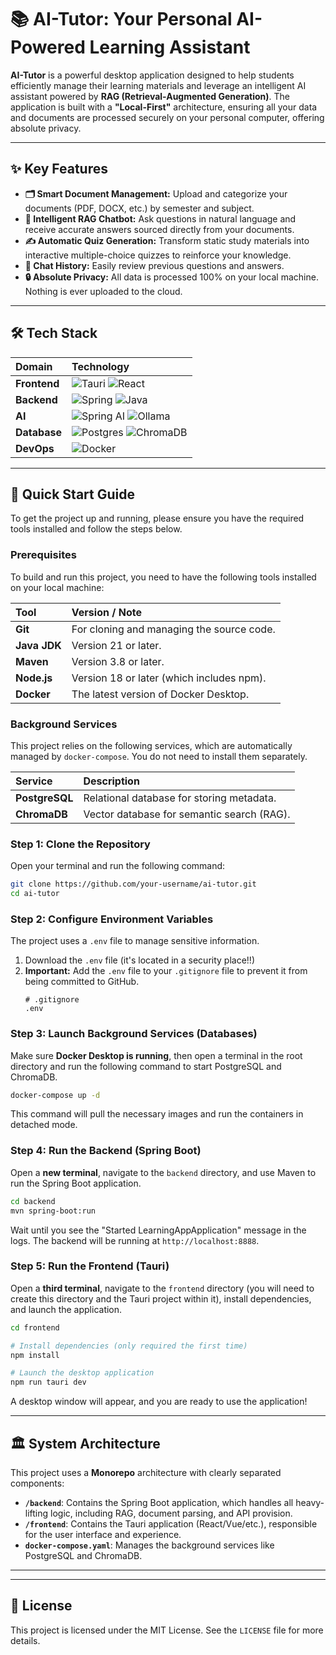 # 📚 AI-Tutor: Your Personal AI-Powered Learning Assistant



**AI-Tutor** is a powerful desktop application designed to help students efficiently manage their learning materials and leverage an intelligent AI assistant powered by **RAG (Retrieval-Augmented Generation)**. The application is built with a **"Local-First"** architecture, ensuring all your data and documents are processed securely on your personal computer, offering absolute privacy.

---

## ✨ Key Features

-   **🗂️ Smart Document Management:** Upload and categorize your documents (PDF, DOCX, etc.) by semester and subject.
-   **🤖 Intelligent RAG Chatbot:** Ask questions in natural language and receive accurate answers sourced directly from your documents.
-   **✍️ Automatic Quiz Generation:** Transform static study materials into interactive multiple-choice quizzes to reinforce your knowledge.
-   **📜 Chat History:** Easily review previous questions and answers.
-   **🔒 Absolute Privacy:** All data is processed 100% on your local machine. Nothing is ever uploaded to the cloud.

---

## 🛠️ Tech Stack
| Domain       | Technology                                                                                                                                                                                                                                                                   |
| :----------- | :--------------------------------------------------------------------------------------------------------------------------------------------------------------------------------------------------------------------------------------------------------------------------- |
| **Frontend** | ![Tauri](https://img.shields.io/badge/Tauri-24C8E0?style=for-the-badge&logo=tauri&logoColor=white) ![React](https://img.shields.io/badge/React-20232A?style=for-the-badge&logo=react&logoColor=61DAFB)                                                                           |
| **Backend**  | ![Spring](https://img.shields.io/badge/Spring-6DB33F?style=for-the-badge&logo=spring&logoColor=white) ![Java](https://img.shields.io/badge/Java-ED8B00?style=for-the-badge&logo=openjdk&logoColor=white)                                                                         |
| **AI**       | ![Spring AI](https://img.shields.io/badge/Spring_AI-6DB33F?style=for-the-badge&logo=spring&logoColor=white) ![Ollama](https://img.shields.io/badge/Ollama-000059?style=for-the-badge&logo=ollama&logoColor=white)
| **Database** | ![Postgres](https://img.shields.io/badge/PostgreSQL-316192?style=for-the-badge&logo=postgresql&logoColor=white) ![ChromaDB](https://img.shields.io/badge/ChromaDB-6E44FF?style=for-the-badge&logoColor=white)                                                                     |
| **DevOps**   | ![Docker](https://img.shields.io/badge/Docker-2496ED?style=for-the-badge&logo=docker&logoColor=white)                                                                                                                                                                            |                                                                        |

---

## 🚀 Quick Start Guide

To get the project up and running, please ensure you have the required tools installed and follow the steps below.
### **Prerequisites**

To build and run this project, you need to have the following tools installed on your local machine:

| Tool         | Version / Note                                |
| :-------------- | :-------------------------------------------- |
| **Git**         | For cloning and managing the source code.     |
| **Java JDK**    | Version 21 or later.                          |
| **Maven**       | Version 3.8 or later.                         |
| **Node.js**     | Version 18 or later (which includes npm).     |
| **Docker**      | The latest version of Docker Desktop.         |

### **Background Services**

This project relies on the following services, which are automatically managed by `docker-compose`. You do not need to install them separately.

| Service      | Description                               |
| :----------- | :---------------------------------------- |
| **PostgreSQL** | Relational database for storing metadata. |
| **ChromaDB**   | Vector database for semantic search (RAG).|

### **Step 1: Clone the Repository**

Open your terminal and run the following command:
```bash
git clone https://github.com/your-username/ai-tutor.git
cd ai-tutor
```
<!-- Replace 'your-username/ai-tutor.git' with your actual repository URL -->

### **Step 2: Configure Environment Variables**

The project uses a `.env` file to manage sensitive information.

1. Download the `.env` file (it's located in a security place!!) 
2.  **Important:** Add the `.env` file to your `.gitignore` file to prevent it from being committed to GitHub.
    ```
    # .gitignore
    .env
    ```

### **Step 3: Launch Background Services (Databases)**

Make sure **Docker Desktop is running**, then open a terminal in the root directory and run the following command to start PostgreSQL and ChromaDB.

```bash
docker-compose up -d
```
This command will pull the necessary images and run the containers in detached mode.

### **Step 4: Run the Backend (Spring Boot)**

Open a **new terminal**, navigate to the `backend` directory, and use Maven to run the Spring Boot application.

```bash
cd backend
mvn spring-boot:run
```
Wait until you see the "Started LearningAppApplication" message in the logs. The backend will be running at `http://localhost:8888`.

### **Step 5: Run the Frontend (Tauri)**

Open a **third terminal**, navigate to the `frontend` directory (you will need to create this directory and the Tauri project within it), install dependencies, and launch the application.

```bash
cd frontend

# Install dependencies (only required the first time)
npm install

# Launch the desktop application
npm run tauri dev
```
A desktop window will appear, and you are ready to use the application!

---

## 🏛️ System Architecture

This project uses a **Monorepo** architecture with clearly separated components:

-   **`/backend`**: Contains the Spring Boot application, which handles all heavy-lifting logic, including RAG, document parsing, and API provision.
-   **`/frontend`**: Contains the Tauri application (React/Vue/etc.), responsible for the user interface and experience.
-   **`docker-compose.yaml`**: Manages the background services like PostgreSQL and ChromaDB.



---



---

## 📄 License

This project is licensed under the MIT License. See the `LICENSE` file for more details.
<!-- Note: Create a LICENSE file in your repository. -->
